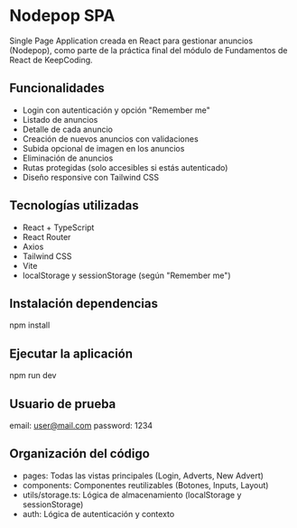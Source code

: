 # Nodepop SPA

Single Page Application creada en React para gestionar anuncios (Nodepop), como parte de la práctica final del módulo de Fundamentos de React de KeepCoding.

## Funcionalidades

- Login con autenticación y opción "Remember me"
- Listado de anuncios
- Detalle de cada anuncio
- Creación de nuevos anuncios con validaciones
- Subida opcional de imagen en los anuncios
- Eliminación de anuncios
- Rutas protegidas (solo accesibles si estás autenticado)
- Diseño responsive con Tailwind CSS

## Tecnologías utilizadas

- React + TypeScript
- React Router
- Axios
- Tailwind CSS
- Vite
- localStorage y sessionStorage (según "Remember me")

## Instalación dependencias

npm install

## Ejecutar la aplicación

npm run dev

## Usuario de prueba

email: user@mail.com
password: 1234

## Organización del código

- pages: Todas las vistas principales (Login, Adverts, New Advert)
- components: Componentes reutilizables (Botones, Inputs, Layout)
- utils/storage.ts: Lógica de almacenamiento (localStorage y sessionStorage)
- auth: Lógica de autenticación y contexto
